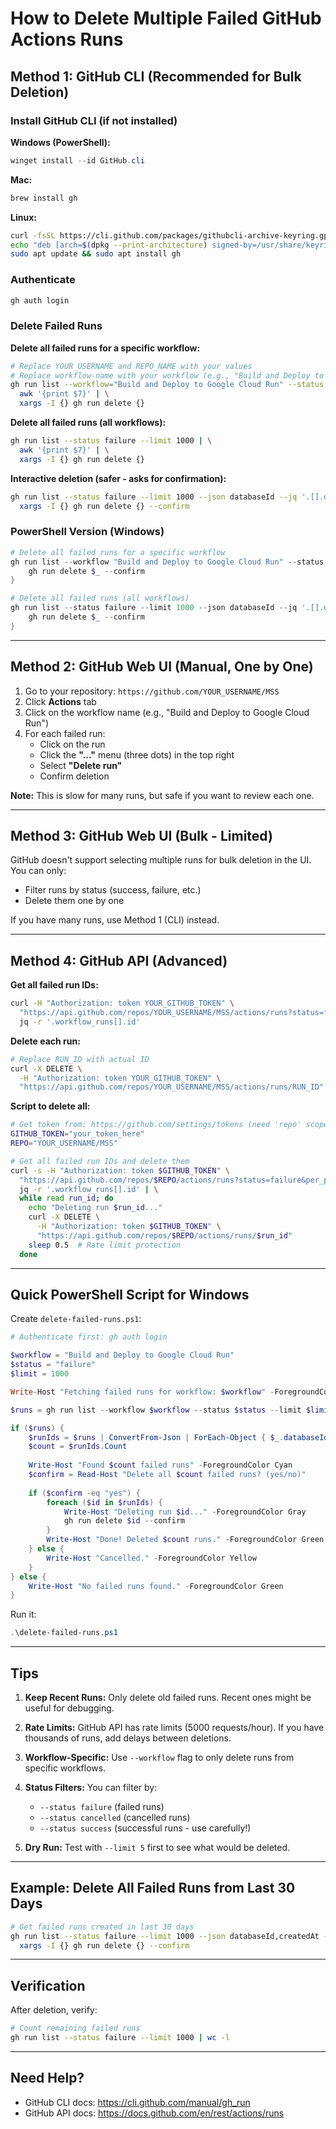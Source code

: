 # How to Delete Multiple Failed GitHub Actions Runs

## Method 1: GitHub CLI (Recommended for Bulk Deletion)

### Install GitHub CLI (if not installed)

**Windows (PowerShell):**
```powershell
winget install --id GitHub.cli
```

**Mac:**
```bash
brew install gh
```

**Linux:**
```bash
curl -fsSL https://cli.github.com/packages/githubcli-archive-keyring.gpg | sudo dd of=/usr/share/keyrings/githubcli-archive-keyring.gpg
echo "deb [arch=$(dpkg --print-architecture) signed-by=/usr/share/keyrings/githubcli-archive-keyring.gpg] https://cli.github.com/packages stable main" | sudo tee /etc/apt/sources.list.d/github-cli.list > /dev/null
sudo apt update && sudo apt install gh
```

### Authenticate
```bash
gh auth login
```

### Delete Failed Runs

**Delete all failed runs for a specific workflow:**
```bash
# Replace YOUR_USERNAME and REPO_NAME with your values
# Replace workflow-name with your workflow (e.g., "Build and Deploy to Google Cloud Run")
gh run list --workflow="Build and Deploy to Google Cloud Run" --status failure --limit 1000 | \
  awk '{print $7}' | \
  xargs -I {} gh run delete {}
```

**Delete all failed runs (all workflows):**
```bash
gh run list --status failure --limit 1000 | \
  awk '{print $7}' | \
  xargs -I {} gh run delete {}
```

**Interactive deletion (safer - asks for confirmation):**
```bash
gh run list --status failure --limit 1000 --json databaseId --jq '.[].databaseId' | \
  xargs -I {} gh run delete {} --confirm
```

### PowerShell Version (Windows)

```powershell
# Delete all failed runs for a specific workflow
gh run list --workflow "Build and Deploy to Google Cloud Run" --status failure --limit 1000 --json databaseId --jq '.[].databaseId' | ForEach-Object {
    gh run delete $_ --confirm
}

# Delete all failed runs (all workflows)
gh run list --status failure --limit 1000 --json databaseId --jq '.[].databaseId' | ForEach-Object {
    gh run delete $_ --confirm
}
```

---

## Method 2: GitHub Web UI (Manual, One by One)

1. Go to your repository: `https://github.com/YOUR_USERNAME/MSS`
2. Click **Actions** tab
3. Click on the workflow name (e.g., "Build and Deploy to Google Cloud Run")
4. For each failed run:
   - Click on the run
   - Click the **"..."** menu (three dots) in the top right
   - Select **"Delete run"**
   - Confirm deletion

**Note:** This is slow for many runs, but safe if you want to review each one.

---

## Method 3: GitHub Web UI (Bulk - Limited)

GitHub doesn't support selecting multiple runs for bulk deletion in the UI. You can only:
- Filter runs by status (success, failure, etc.)
- Delete them one by one

If you have many runs, use Method 1 (CLI) instead.

---

## Method 4: GitHub API (Advanced)

**Get all failed run IDs:**
```bash
curl -H "Authorization: token YOUR_GITHUB_TOKEN" \
  "https://api.github.com/repos/YOUR_USERNAME/MSS/actions/runs?status=failure&per_page=100" | \
  jq -r '.workflow_runs[].id'
```

**Delete each run:**
```bash
# Replace RUN_ID with actual ID
curl -X DELETE \
  -H "Authorization: token YOUR_GITHUB_TOKEN" \
  "https://api.github.com/repos/YOUR_USERNAME/MSS/actions/runs/RUN_ID"
```

**Script to delete all:**
```bash
# Get token from: https://github.com/settings/tokens (need 'repo' scope)
GITHUB_TOKEN="your_token_here"
REPO="YOUR_USERNAME/MSS"

# Get all failed run IDs and delete them
curl -s -H "Authorization: token $GITHUB_TOKEN" \
  "https://api.github.com/repos/$REPO/actions/runs?status=failure&per_page=100" | \
  jq -r '.workflow_runs[].id' | \
  while read run_id; do
    echo "Deleting run $run_id..."
    curl -X DELETE \
      -H "Authorization: token $GITHUB_TOKEN" \
      "https://api.github.com/repos/$REPO/actions/runs/$run_id"
    sleep 0.5  # Rate limit protection
  done
```

---

## Quick PowerShell Script for Windows

Create `delete-failed-runs.ps1`:

```powershell
# Authenticate first: gh auth login

$workflow = "Build and Deploy to Google Cloud Run"
$status = "failure"
$limit = 1000

Write-Host "Fetching failed runs for workflow: $workflow" -ForegroundColor Yellow

$runs = gh run list --workflow $workflow --status $status --limit $limit --json databaseId,status,conclusion,createdAt

if ($runs) {
    $runIds = $runs | ConvertFrom-Json | ForEach-Object { $_.databaseId }
    $count = $runIds.Count
    
    Write-Host "Found $count failed runs" -ForegroundColor Cyan
    $confirm = Read-Host "Delete all $count failed runs? (yes/no)"
    
    if ($confirm -eq "yes") {
        foreach ($id in $runIds) {
            Write-Host "Deleting run $id..." -ForegroundColor Gray
            gh run delete $id --confirm
        }
        Write-Host "Done! Deleted $count runs." -ForegroundColor Green
    } else {
        Write-Host "Cancelled." -ForegroundColor Yellow
    }
} else {
    Write-Host "No failed runs found." -ForegroundColor Green
}
```

Run it:
```powershell
.\delete-failed-runs.ps1
```

---

## Tips

1. **Keep Recent Runs:** Only delete old failed runs. Recent ones might be useful for debugging.

2. **Rate Limits:** GitHub API has rate limits (5000 requests/hour). If you have thousands of runs, add delays between deletions.

3. **Workflow-Specific:** Use `--workflow` flag to only delete runs from specific workflows.

4. **Status Filters:** You can filter by:
   - `--status failure` (failed runs)
   - `--status cancelled` (cancelled runs)
   - `--status success` (successful runs - use carefully!)

5. **Dry Run:** Test with `--limit 5` first to see what would be deleted.

---

## Example: Delete All Failed Runs from Last 30 Days

```bash
# Get failed runs created in last 30 days
gh run list --status failure --limit 1000 --json databaseId,createdAt --jq '.[] | select(.createdAt < (now - 30*24*3600 | strftime("%Y-%m-%dT%H:%M:%SZ"))) | .databaseId' | \
  xargs -I {} gh run delete {} --confirm
```

---

## Verification

After deletion, verify:
```bash
# Count remaining failed runs
gh run list --status failure --limit 1000 | wc -l
```

---

## Need Help?

- GitHub CLI docs: https://cli.github.com/manual/gh_run
- GitHub API docs: https://docs.github.com/en/rest/actions/runs

